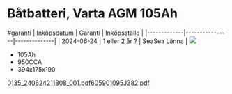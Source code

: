 # Båtbatteri, Varta AGM 105Ah

#garanti
| Inköpsdatum | Garanti        | Inköpsställe |
|-------------|----------------|--------------|
| 2024-06-24  | 1 eller 2 år ? | SeaSea Länna |
![](B%C3%A5tbatteri,%20Varta%20AGM%20105Ah/image.png)<!-- {"width":366} -->
* 105Ah
* 950CCA
* 394x175x190

[0135_240624211808_001.pdf](B%C3%A5tbatteri,%20Varta%20AGM%20105Ah/0135_240624211808_001.pdf)<!-- {"embed":"true", "preview":"true"} -->[605901095J382.pdf](B%C3%A5tbatteri,%20Varta%20AGM%20105Ah/605901095J382.pdf)<!-- {"embed":"true", "preview":"true"} -->